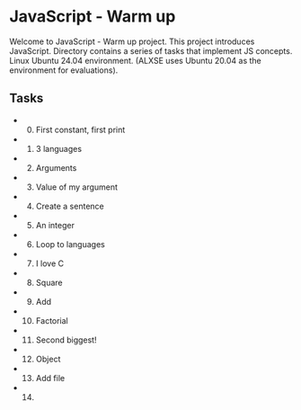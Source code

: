 # JavaScript - Warm up

Welcome to JavaScript - Warm up project. This project introduces JavaScript. Directory contains a series of tasks that implement JS concepts. Linux Ubuntu 24.04 environment. (ALXSE uses Ubuntu 20.04 as the environment for evaluations).


## Tasks

- 0. First constant, first print
- 1. 3 languages
- 2. Arguments
- 3. Value of my argument
- 4. Create a sentence
- 5. An integer
- 6. Loop to languages
- 7. I love C
- 8. Square
- 9. Add
- 10. Factorial
- 11. Second biggest!
- 12. Object
- 13. Add file
- 14.
